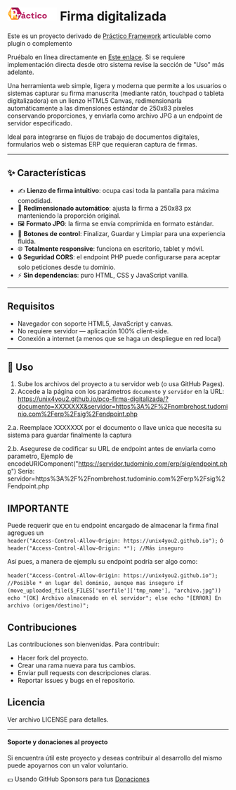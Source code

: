 # ![](https://github.com/unix4you2/practico/raw/master/img/logo.png) Firma digitalizada

Este es un proyecto derivado de [Práctico Framework](https://www.practico.org) articulable como plugin o complemento

Pruébalo en línea directamente en [Este enlace](https://unix4you2.github.io/pco-firma-digitalizada/). Si se requiere implementación directa desde otro sistema revise la sección de "Uso" más adelante.

Una herramienta web simple, ligera y moderna que permite a los usuarios o sistemas capturar su firma manuscrita (mediante ratón, touchpad o tableta digitalizadora) en un lienzo HTML5 Canvas, redimensionarla automáticamente a las dimensiones estándar de 250x83 píxeles conservando proporciones, y enviarla como archivo JPG a un endpoint de servidor especificado.

Ideal para integrarse en flujos de trabajo de documentos digitales, formularios web o sistemas ERP que requieran captura de firmas.

---

## ✨ Características

- ✍️ **Lienzo de firma intuitivo**: ocupa casi toda la pantalla para máxima comodidad.
- 📏 **Redimensionado automático**: ajusta la firma a 250x83 px manteniendo la proporción original.
- 🖼️ **Formato JPG**: la firma se envía comprimida en formato estándar.
- 🔄 **Botones de control**: Finalizar, Guardar y Limpiar para una experiencia fluida.
- 🌐 **Totalmente responsive**: funciona en escritorio, tablet y móvil.
- 🔒 **Seguridad CORS**: el endpoint PHP puede configurarse para aceptar solo peticiones desde tu dominio.
- ⚡ **Sin dependencias**: puro HTML, CSS y JavaScript vanilla.

---

## Requisitos

- Navegador con soporte HTML5, JavaScript y canvas.
- No requiere servidor — aplicación 100% client-side.
- Conexión a internet (a menos que se haga un despliegue en red local)

---

## 🚀 Uso

1. Sube los archivos del proyecto a tu servidor web (o usa GitHub Pages).
2. Accede a la página con los parámetros `documento` y `servidor` en la URL:  https://unix4you2.github.io/pco-firma-digitalizada/?documento=XXXXXXX&servidor=https%3A%2F%2Fnombrehost.tudominio.com%2Ferp%2Fsig%2Fendpoint.php

2.a. Reemplace XXXXXXX por el documento o llave unica que necesita su sistema para guardar finalmente la captura

2.b. Asegurese de codificar su URL de endpoint antes de enviarla como parametro, Ejemplo de encodeURIComponent("https://servidor.tudominio.com/erp/sig/endpoint.php") Sería: servidor=https%3A%2F%2Fnombrehost.tudominio.com%2Ferp%2Fsig%2Fendpoint.php


## IMPORTANTE

Puede requerir que en tu endpoint encargado de almacenar la firma final agregues un  
`header("Access-Control-Allow-Origin: https://unix4you2.github.io");`  ó  `header("Access-Control-Allow-Origin: *"); //Más inseguro`

Así pues, a manera de ejemplu su endpoint podría ser algo como:

``
header("Access-Control-Allow-Origin: https://unix4you2.github.io"); //Posible * en lugar del dominio, aunque mas inseguro
if (move_uploaded_file($_FILES['userfile']['tmp_name'], "archivo.jpg"))
  echo "[OK] Archivo almacenado en el servidor";
else
  echo "[ERROR] En archivo (origen/destino)";
``

## Contribuciones

Las contribuciones son bienvenidas. Para contribuir:

- Hacer fork del proyecto.
- Crear una rama nueva para tus cambios.
- Enviar pull requests con descripciones claras.
- Reportar issues y bugs en el repositorio.

## Licencia

Ver archivo LICENSE para detalles.

---

#### Soporte y donaciones al proyecto

Si encuentra útil este proyecto y deseas contribuir al desarrollo del mismo puede apoyarnos con un valor voluntario.

💵 Usando GitHub Sponsors para tus [Donaciones](https://github.com/sponsors/unix4you2/)
